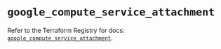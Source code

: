 # `google_compute_service_attachment`

Refer to the Terraform Registry for docs: [`google_compute_service_attachment`](https://registry.terraform.io/providers/hashicorp/google/6.25.0/docs/resources/compute_service_attachment).
